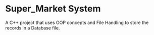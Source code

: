 # Super_Market System
A C++ project that uses OOP concepts and File Handling to store the records in a Database file.


